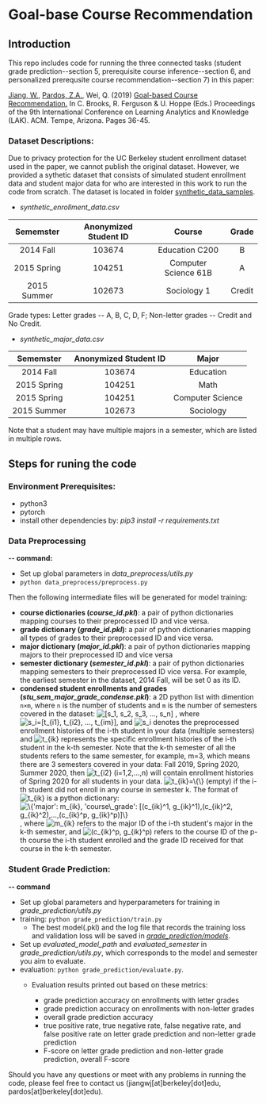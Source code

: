 # Goal-base Course Recommendation
## Introduction


This repo includes code for running the three connected tasks (student grade prediction--section 5, prerequisite course inference--section 6, and personalized prerequsite course recommendation--section 7) in this paper:

[Jiang, W.](https://www.jennywjjiang.com), [Pardos, Z.A.](https://gse.berkeley.edu/zachary-pardos), Wei, Q. (2019) [Goal-based Course Recommendation.](https://dl.acm.org/doi/10.1145/3303772.3303814) In C. Brooks, R. Ferguson & U. Hoppe (Eds.) Proceedings of the 9th International Conference on Learning Analytics and Knowledge (LAK). ACM. Tempe, Arizona. Pages 36-45.



### Dataset Descriptions:

Due to privacy protection for the UC Berkeley student enrollment dataset used in the paper, we cannot publish the original dataset. However, we provided a sythetic dataset that consists of simulated student enrollment data and student major data for who are interested in this work to run the code from scratch. The dataset is located in folder [synthetic\_data\_samples](https://github.com/CAHLR/goal-based-recommendation/tree/master/synthetic_data_samples). 

*  _synthetic\_enrollment\_data.csv_

|  Sememster  | Anonymized Student ID | Course               | Grade  |
|:-----------:|:---------------------:|:--------------------:|:------:|
|  2014 Fall  |         103674        | Education C200       |    B   |
| 2015 Spring |         104251        | Computer Science 61B |    A   |
| 2015 Summer |         102673        | Sociology 1          | Credit |

Grade types: Letter grades -- A, B, C, D, F; Non-letter grades -- Credit and No Credit.

* _synthetic\_major\_data.csv_

|  Sememster  | Anonymized Student ID | Major            |
|:-----------:|:---------------------:|:----------------:|
|  2014 Fall  |         103674        | Education        |
| 2015 Spring |         104251        |       Math       |
| 2015 Spring |         104251        | Computer Science |
| 2015 Summer |         102673        | Sociology        |

Note that a student may have multiple majors in a semester, which are listed in multiple rows.

## Steps for runing the code
### Environment Prerequisites:
* python3
* pytorch
* install other dependencies by: *pip3 install -r requirements.txt*

	
### Data Preprocessing

**-- command:**

* Set up global parameters in _data\_preprocess/utils.py_
* `python data_preprocess/preprocess.py`
	


Then the following intermediate files will be generated for model training:
	
* **course dictionaries (_course\_id.pkl_)**: a pair of python dictionaries mapping courses to their preprocessed ID and vice versa.
* **grade dictionary (_grade\_id.pkl_)**: a pair of python dictionaries mapping all types of grades to their preprocessed ID and vice versa. 
* **major dictionary (_major\_id.pkl_)**: a pair of python dictionaries mapping majors to their preprocessed ID and vice versa
* **semester dictionary (_semester\_id.pkl_)**: a pair of python dictionaries mapping semesters to their preprocessed ID vice versa. For example, the earliest semester in the dataset, 2014 Fall, will be set 0 as its ID. 
* **condensed student enrollments and grades (_stu\_sem\_major\_grade\_condense.pkl_)**: a 2D python list with dimention `n×m`, where `n` is the number of students and `m` is the number of semesters covered in the dataset: <img src="https://latex.codecogs.com/gif.latex?[s_1,&space;s_2,&space;s_3,&space;...,&space;s_n]" title="[s_1, s_2, s_3, ..., s_n]" />
, where <img src="https://latex.codecogs.com/gif.latex?s_i=[t_{i1},&space;t_{i2},&space;...,&space;t_{im}]" title="s_i=[t_{i1}, t_{i2}, ..., t_{im}]" />, and <img src="https://latex.codecogs.com/gif.latex?s_i" title="s_i" /> denotes the preprocessed enrollment histories of the i-th student in your data (multiple semesters) and <img src="https://latex.codecogs.com/gif.latex?t_{ik}" title="t_{ik}" /> represents the specific enrollment histories of the i-th student in the k-th semester. Note that the k-th semester of all the students refers to the same semester, for example, m=3, which means there are 3 semesters covered in your data: Fall 2019, Spring 2020, Summer 2020, then <img src="https://latex.codecogs.com/gif.latex?t_{i2}&space;(i=1,2,...,n)" title="t_{i2} (i=1,2,...,n)" /> will contain enrollment histories of Spring 2020 for all students in your data. <img src="https://latex.codecogs.com/gif.latex?t_{ik}=\{\}" title="t_{ik}=\{\}" /> (empty) if the i-th student did not enroll in any course in semester k.
The format of <img src="https://latex.codecogs.com/gif.latex?t_{ik}" title="t_{ik}" /> is a python dictionary: <img src="https://latex.codecogs.com/gif.latex?\{'major':&space;m_{ik},&space;'course\_grade':&space;[(c_{ik}^1,&space;g_{ik}^1),(c_{ik}^2,&space;g_{ik}^2),...,(c_{ik}^p,&space;g_{ik}^p)]\}" title="\{'major': m_{ik}, 'course\_grade': [(c_{ik}^1, g_{ik}^1),(c_{ik}^2, g_{ik}^2),...,(c_{ik}^p, g_{ik}^p)]\}" />, where <img src="https://latex.codecogs.com/gif.latex?m_{ik}" title="m_{ik}" /> refers to the major ID of the i-th student's major in the k-th semester, and <img src="https://latex.codecogs.com/gif.latex?(c_{ik}^p,&space;g_{ik}^p)" title="(c_{ik}^p, g_{ik}^p)" /> refers to the course ID of the p-th course the i-th student enrolled and the grade ID received for that course in the k-th semester. 
 
### Student Grade Prediction:
 
**-- command**

*  Set up global parameters and hyperparameters for training in _grade\_prediction/utils.py_
*  training: `python grade_prediction/train.py`
	*  The best model(.pkl) and the log file that records the training loss and validation loss will be saved in [_grade\_prediction/models_](https://github.com/CAHLR/goal-based-recommendation/tree/master/grade_prediction/models). 
*  Set up _evaluated\_model\_path_ and _evaluated\_semester_ in _grade\_prediction/utils.py_, which corresponds to the model and semester you aim to evaluate. 
*  evaluation: `python grade_prediction/evaluate.py`. 
	* Evaluation results printed out based on these metrics: 

		* grade prediction accuracy on enrollments with letter grades
		* grade prediction accuracy on enrollments with non-letter grades
		* overall grade prediction accuracy
		* true positive rate, true negative rate, false negative rate, and false positive rate on letter grade prediction and non-letter grade prediction
		* F-score on letter grade prediction and non-letter grade prediction, overall F-score



Should you have any questions or meet with any problems in running the code, please feel free to contact us (jiangwj[at]berkeley[dot]edu, pardos[at]berkeley[dot]edu).



